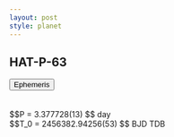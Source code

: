 ```yaml
---
layout: post
style: planet
---
```

<script src="../js/planets.js"></script>

## HAT-P-63

<!-- Tab links -->
<div class="tab">
<button class="tablinks" onclick="openCity(event, 'Ephemeris')">Ephemeris</button>
</div>

<!-- Tab content -->
<div id="Ephemeris" class="tabcontent" markdown="1">
<br/><br/>
$$P = 3.377728(13) $$ day <br/>
$$T_0 = 2456382.94256(53) $$ BJD TDB
<br/><br/>
<br/><br/>
</div>


